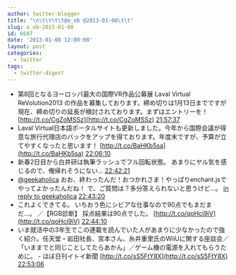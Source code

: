 ```yaml
---
author: twitter-blogger
title: "\n\t\t\t\t@o_ob @2013-01-08\t\t"
slug: o_ob-2013-01-08
id: 6607
date: '2013-01-08 12:00:00'
layout: post
categories:
  - twitter
tags:
  - twitter-digest
---
```


*   第8回となるヨーロッパ最大の国際VR作品公募展 Laval Virtual ReVolution2013 の作品を募集しております。締め切りは1月13日までですが現在、締め切りの延長が検討されております。まずはエントリーを！ [http://t.co/CgZoMSSz](http://t.co/CgZoMSSz) [21:57:37](http://twitter.com/o_ob/statuses/288630537793441792)
*   Laval Virtual日本語ポータルサイトも更新しました。今年から国際会議が得意な旅行代理店のバックをアップを得ております。年度末ですが、予算が立てやすくなったと思います！ [http://t.co/BaHKb5sa](http://t.co/BaHKb5sa) [22:06:10](http://twitter.com/o_ob/statuses/288632690998140928)
*   新春2日目から白井研は執筆ラッシュでフル回転状態。 あまりにヤル気を感じるので、俺帰れそうにない… [22:42:21](http://twitter.com/o_ob/statuses/288641793875124224)
*   [@geekaholica](http://twitter.com/geekaholica) おお、終わったんだ！おつかれさま！やっぱりenchant.jsでやってよかったんだね！ で、ご質問は？多分答えられないと思うけど…。 [in reply to geekaholica](http://twitter.com/geekaholica/statuses/288271068567851008) [22:43:20](http://twitter.com/o_ob/statuses/288642041632673792)
*   これよくできてる。 いちおう色にシビアな仕事なので90点でもまだまだ…。 ／【RGB診断】 採点結果は90点でした。 [http://t.co/qoHcj9iV](http://t.co/qoHcj9iV) [22:44:10](http://twitter.com/o_ob/statuses/288642251532410882)
*   いま就活中の3年生でこの連載を読んでいた人があまりに少なかったので強く紹介。任天堂・岩田社長、宮本さん、糸井重里氏のWiiUに関する座談会／「いままでと同じことしてたらあかん」／ゲーム機の電源を入れてもらうために。 - ほぼ日刊イトイ新聞 [http://t.co/sS5FtY8X](http://t.co/sS5FtY8X) [22:53:06](http://twitter.com/o_ob/statuses/288644502783143936)
